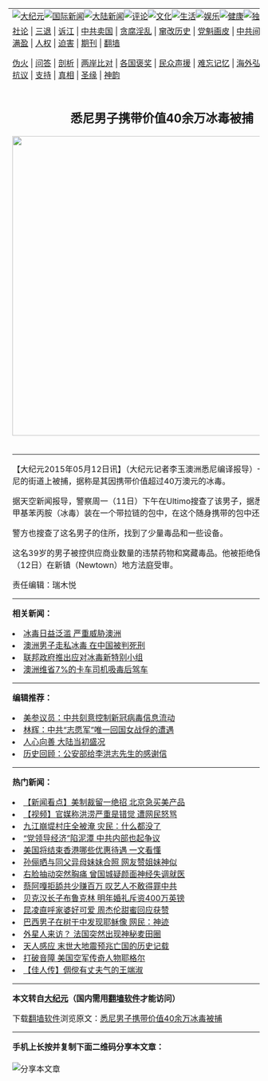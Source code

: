 <a name="1" id="1" target="_blank"></a><span id="1"></span>
<table align=center border="0"><tr><td colspan="2" VALIGN=TOP><a href="https://github.com/vzyswn306/djy/blob/master/gb/nsc413.md#1"><img src="https://raw.githubusercontent.com/vzyswn306/www/master/t/djy/1.jpg" title="大纪元"></a><a href="https://github.com/vzyswn306/djy/blob/master/gb/n24hr.md#1"><img src="https://raw.githubusercontent.com/vzyswn306/www/master/t/djy/3.jpg" title="国际新闻"></a><a href="https://github.com/vzyswn306/djy/blob/master/gb/nsc413.md#1"><img src="https://raw.githubusercontent.com/vzyswn306/www/master/t/djy/4.jpg" title="大陆新闻"></a><a href="https://github.com/vzyswn306/djy/blob/master/gb/news392.md#1"><img src="https://raw.githubusercontent.com/vzyswn306/www/master/t/djy/5.jpg" title="评论"></a><a href="https://github.com/vzyswn306/djy/blob/master/gb/news2007.md#1"><img src="https://raw.githubusercontent.com/vzyswn306/www/master/t/djy/6.jpg" title="文化"></a><a href="https://github.com/vzyswn306/djy/blob/master/gb/news2008.md#1"><img src="https://raw.githubusercontent.com/vzyswn306/www/master/t/djy/7.jpg" title="生活"></a><a href="https://github.com/vzyswn306/djy/blob/master/gb/ncyule.md#1"><img src="https://raw.githubusercontent.com/vzyswn306/www/master/t/djy/8.jpg" title="娱乐"></a><a href="https://github.com/vzyswn306/djy/blob/master/gb/nsc1002.md#1"><img src="https://raw.githubusercontent.com/vzyswn306/www/master/t/djy/9.jpg" title="健康"><a href="https://github.com/vzyswn306/djy/blob/master/gb/nf6092.md#1"><img src="https://raw.githubusercontent.com/vzyswn306/www/master/t/djy/10a.jpg" title="独家"></a><a href="https://github.com/vzyswn306/djy/blob/master/gb/nf4514.md#1"><img src="https://raw.githubusercontent.com/vzyswn306/www/master/t/djy/12a.jpg" title="头条"></a></td></tr>
<tr><td colspan="2" VALIGN=TOP><a target="_blank" href="https://github.com/vzyswn306/djy/blob/master/gb/9p.md#1">社论</a> | <a target="_blank" href="https://github.com/vzyswn306/djy/blob/master/gb/nf5657.md#1">三退</a> | <a target="_blank" href="https://github.com/vzyswn306/djy/blob/master/gb/nf6124.md#1">诉江</a> | <a target="_blank" href="https://github.com/vzyswn306/djy/blob/master/gb/nf1176117.md#1">中共卖国</a> | <a target="_blank" href="https://github.com/vzyswn306/djy/blob/master/gb/nf5773.md#1">贪腐淫乱</a> | <a target="_blank" href="https://github.com/vzyswn306/djy/blob/master/gb/nf1176115.md#1">窜改历史</a> | <a target="_blank" href="https://github.com/vzyswn306/djy/blob/master/gb/nf1176107.md#1">党魁画皮</a> | <a target="_blank" href="https://github.com/vzyswn306/djy/blob/master/gb/nf1320400.md#1">中共间谍</a> | <a target="_blank" href="https://github.com/vzyswn306/djy/blob/master/gb/nf1176114.md#1">破坏传统</a> | <a target="_blank" href="https://github.com/vzyswn306/ntdtv/blob/master/gb/prog447_1.md#1">恶贯满盈</a> | <a target="_blank" href="https://github.com/vzyswn306/djy/blob/master/gb/ncid278.md#1">人权</a> | <a target="_blank" href="https://github.com/vzyswn306/djy/blob/master/gb/nf1176111.md#1">迫害</a> | <a target="_blank" href="https://gitlab.com/szzdlab/mh-qikan/blob/master/README.md#1">期刊</a> | <a target="_blank" href="https://github.com/vzyswn306/www/blob/master/README.md?zsrh#8">翻墙</a></p><p><a target="_blank" href="https://github.com/vzyswn306/djy/blob/master/gb/nf5562.md#1">伪火</a> | <a target="_blank" href="https://github.com/vzyswn306/djy/blob/master/gb/nf4378.md#1">问答</a> | <a target="_blank" href="https://github.com/vzyswn306/djy/blob/master/gb/nf5792.md#1">剖析</a> | <a target="_blank" href="https://github.com/vzyswn306/djy/blob/master/gb/nf5735.md#1">两岸比对</a> | <a target="_blank" href="https://github.com/vzyswn306/djy/blob/master/gb/nf6119.md#1">各国褒奖</a> | <a target="_blank" href="https://github.com/vzyswn306/djy/blob/master/gb/nf6120.md#1">民众声援</a> | <a target="_blank" href="https://github.com/vzyswn306/djy/blob/master/gb/nf1188594.md#1">难忘记忆</a> | <a target="_blank" href="https://github.com/vzyswn306/djy/blob/master/gb/nf3180.md#1">海外弘传</a> | <a target="_blank" href="https://github.com/vzyswn306/djy/blob/master/gb/nf5410.md#1">万人上访</a> | <a target="_blank" href="https://github.com/vzyswn306/ntdtv/blob/master/gb/prog1530_1.md#1">和平抗议</a> | <a target="_blank" href="https://github.com/vzyswn306/djy/blob/master/gb/nf4386.md#1">支持</a> | <a target="_blank" href="https://github.com/vzyswn306/djy/blob/master/gb/nf4389.md#1">真相</a> | <a target="_blank" href="https://github.com/vzyswn306/djy/blob/master/gb/nf5790.md#1">圣缘</a> | <a target="_blank" href="https://github.com/vzyswn306/djy/blob/master/gb/nf4786.md#1">神韵</a></td></tr>
<tr><td VALIGN=TOP width="626"><h2 align=center>悉尼男子携带价值40余万冰毒被捕</h2>
<img width="600" src="https://i.epochtimes.com/assets/uploads/2020/07/download-72-320x200.jpg" />
<h6></h6>
<hr>
	<p>【大纪元2015年05月12日讯】（大纪元记者李玉<ahref="https://github.com/vzyswn306/djy/blob/master/gb/tag/%E6%BE%B3%E6%B4%B2.md#1">澳洲</a>悉尼编译报导）一男子在内悉尼的街道上被捕，据称是其因携带价值超过40万澳元的冰毒。</p>
<p>据天空新闻报导，警察周一（11日）下午在Ultimo搜查了该男子，据悉发现了400克甲基苯丙胺（冰毒）装在一个带拉链的包中，在这个随身携带的包中还有个小磅秤。</p>
<p>警方也搜查了这名男子的住所，找到了少量<ahref="https://github.com/vzyswn306/djy/blob/master/gb/tag/%E6%AF%92%E5%93%81.md#1">毒品</a>和一些设备。</p>
<p>这名39岁的男子被控供应商业数量的违禁药物和窝藏<ahref="https://github.com/vzyswn306/djy/blob/master/gb/tag/%E6%AF%92%E5%93%81.md#1">毒品</a>。他被拒绝保释并于周二（12日）在新镇（Newtown）地方法庭受审。</p>
<p>责任编辑：瑞木悦</p>
	
<hr>


<strong>相关新闻：</strong>
<li><a href="https://github.com/vzyswn306/djy/blob/master/gb/15/3/25/n4396199.md#1">冰毒日益泛滥 严重威胁澳洲</a></li>
<li><a href="https://github.com/vzyswn306/djy/blob/master/gb/15/4/2/n4402408.md#1">澳洲男子走私冰毒 在中国被判死刑</a></li>
<li><a href="https://github.com/vzyswn306/djy/blob/master/gb/15/4/8/n4407041.md#1">联邦政府推出应对冰毒新特别小组</a></li>
<li><a href="https://github.com/vzyswn306/djy/blob/master/gb/15/4/8/n4407071.md#1">澳洲维省7%的卡车司机吸毒后驾车</a></li>
<hr>


<strong>编辑推荐：</strong>
<li><a href="https://github.com/onzhi266/djy/blob/master/gb/20/2/22/n11887949.md#1">美参议员：中共刻意控制新冠病毒信息流动</a></li>
<li><a href="https://github.com/tsiac2612/djy/blob/master/gb/18/6/29/n10525205.md#1" target="_blank">林辉：中共“志愿军”唯一回国女战俘的遭遇</a></li><li><a href="https://github.com/vzyswn306/djy/blob/master/gb/15/7/17/n4482910.md?dfh#1" target="_blank">人心向善 大陆当初盛况</a></li><li><a href="https://github.com/tsiac2612/djy/blob/master/gb/12/9/15/n3683727.md#1" target="_blank">历史回顾：公安部给李洪志先生的感谢信</a></li>
<hr>

<strong>热门新闻：</strong>
<li><a href="https://github.com/vzyswn306/djy/blob/master/gb/20/7/15/n12258785.md#1">【新闻看点】美制裁留一绝招 北京急买美产品</a></li>
<li><a href="https://github.com/vzyswn306/djy/blob/master/gb/20/7/15/n12257808.md#1">【视频】官媒称洪涝严重是错觉 遭网民怒骂</a></li>
<li><a href="https://github.com/vzyswn306/djy/blob/master/gb/20/7/15/n12256936.md#1">九江崩堤村庄全被淹 灾民：什么都没了</a></li>
<li><a href="https://github.com/vzyswn306/djy/blob/master/gb/20/7/14/n12254987.md#1">“党领导经济”陷泥潭 中共内部也起争议</a></li>
<li><a href="https://github.com/vzyswn306/djy/blob/master/gb/20/7/15/n12257412.md#1">美国将结束香港哪些优惠待遇 一文看懂</a></li>
<li><a href="https://github.com/vzyswn306/djy/blob/master/gb/20/7/14/n12255956.md#1">孙俪晒与同父异母妹妹合照 网友赞姐妹神似</a></li>
<li><a href="https://github.com/vzyswn306/djy/blob/master/gb/20/7/16/n12259931.md#1">右脸抽动突然胸痛 曾国城疑颜面神经失调就医</a></li>
<li><a href="https://github.com/vzyswn306/djy/blob/master/gb/20/7/15/n12256897.md#1">蔡阿嘎拒舔共少赚百万  叹艺人不敢得罪中共</a></li>
<li><a href="https://github.com/vzyswn306/djy/blob/master/gb/20/7/14/n12254448.md#1">贝克汉长子布鲁克林 明年婚礼斥资400万英镑</a></li>
<li><a href="https://github.com/vzyswn306/djy/blob/master/gb/20/7/15/n12258888.md#1">昆凌直呼家婆好可爱 周杰伦甜蜜回应获赞</a></li>
<li><a href="https://github.com/vzyswn306/djy/blob/master/gb/20/7/16/n12259901.md#1">巴西男子在树干中发现耶稣像 网民：神迹</a></li>
<li><a href="https://github.com/vzyswn306/djy/blob/master/gb/20/7/15/n12257067.md#1">外星人来访？ 法国突然出现神秘麦田圈</a></li>
<li><a href="https://github.com/vzyswn306/djy/blob/master/gb/20/7/13/n12251672.md#1">天人感应  末世大地震预兆亡国的历史记载</a></li>
<li><a href="https://github.com/vzyswn306/djy/blob/master/gb/20/7/14/n12255240.md#1">打破音障 美国空军传奇人物耶格尔</a></li>
<li><a href="https://github.com/vzyswn306/djy/blob/master/gb/20/7/8/n12242586.md#1">【佳人传】倜傥有丈夫气的王端淑</a></li>
<hr>

<strong>本文转自<a href="https://www.epochtimes.com">大纪元</a>（国内需用<a href="https://github.com/vzyswn306/www/blob/master/README.md#8">翻墙软件</a>才能访问）</strong><p>下载<a href="https://github.com/vzyswn306/www/blob/master/README.md#8">翻墙软件</a>浏览原文：<a href="https://www.epochtimes.com/gb/15/5/12/n4433074.htm">悉尼男子携带价值40余万冰毒被捕</a></p><hr>

<strong>手机上长按并复制下面二维码分享本文章：</strong><br><br><img src="http://d1p1.ip.zn2.us/v.php?action=qrcode&url=https://github.com/vzyswn306/djy/blob/master/gb/15/5/12/n4433074.md%231" title="分享本文章"></td><td VALIGN=TOP><a href="https://github.com/vzyswn306/djy/blob/master/gb/16/1/21/n4622075.md?dfh#1" target="_blank"><img src="https://raw.githubusercontent.com/vzyswn306/djy/master/gb/300/wei-f1.jpg" title="中共的伪火骗局"  alt="中共的伪火骗局"></a><br><a href="https://github.com/vzyswn306/www/blob/master/README.md?dfh#9" target="_blank"><img src="https://raw.githubusercontent.com/vzyswn306/djy/master/gb/300/yong-h.jpg" title="永恒的见证"  alt="永恒的见证"></a><br><a href="https://github.com/vzyswn306/djy/blob/master/gb/13/9/29/n3974789.md?dfh#1" target="_blank"><img src="https://raw.githubusercontent.com/vzyswn306/djy/master/gb/300/shang-lnz.jpg" title="善良女子被中共投男牢"  alt="善良女子被中共投男牢"></a><br><a href="https://github.com/vzyswn306/djy/blob/master/gb/16/3/16/n4663449.md?dfh#1" target="_blank"><img src="https://raw.githubusercontent.com/vzyswn306/djy/master/gb/300/huo-z3.jpg" title="警卫目击活摘器官"  alt="警卫目击活摘器官"></a><br><a href="https://github.com/vzyswn306/djy/blob/master/gb/16/8/7/n8177641.md?dfh#1" target="_blank"><img src="https://raw.githubusercontent.com/vzyswn306/djy/master/gb/300/huo-z4.jpg" title="证人描述活摘恐怖"  alt="证人描述活摘恐怖"></a><br><a href="https://github.com/vzyswn306/djy/blob/master/gb/10/4/19/n2881569.md?dfh#1" target="_blank"><img src="https://raw.githubusercontent.com/vzyswn306/djy/master/gb/300/huo-z1.jpg" title="揭开活摘器官黑幕"  alt="揭开活摘器官黑幕"></a><br><a href="https://github.com/vzyswn306/djy/blob/master/gb/10/11/7/n3077476.md?dfh#1" target="_blank"><img src="https://raw.githubusercontent.com/vzyswn306/djy/master/gb/300/ma-ks.jpg" title="马克思的成魔之路"  alt="马克思的成魔之路"></a><br><a href="https://github.com/vzyswn306/djy/blob/master/gb/14/6/9/n4173977.md?dfh#1" target="_blank"><img src="https://raw.githubusercontent.com/vzyswn306/djy/master/gb/300/chang-zs.jpg" title="藏字石 蕴天机"  alt="藏字石 蕴天机"></a><br><a href="https://github.com/vzyswn306/djy/blob/master/gb/18/5/10/n10381511.md?dfh#1" target="_blank"><img src="https://raw.githubusercontent.com/vzyswn306/djy/master/gb/300/st1.jpg" title="关注3亿人三退"  alt="关注3亿人三退"></a><br><a href="https://github.com/vzyswn306/djy/blob/master/gb/18/3/21/n10237682.md?dfh#1" target="_blank"><img src="https://raw.githubusercontent.com/vzyswn306/djy/master/gb/300/jie-t.jpg" title="解体中共复兴中华"  alt="解体中共复兴中华"></a><br><a href="https://github.com/vzyswn306/djy/blob/master/gb/9/2/9/n2422991.md?dfh#1" target="_blank"><img src="https://raw.githubusercontent.com/vzyswn306/djy/master/gb/300/gao-zs.jpg" title="中共迫害良心律师"  alt="中共迫害良心律师"></a><br><a href="https://github.com/vzyswn306/djy/blob/master/gb/18/12/9/n10900044.md?dfh#1" target="_blank"><img src="https://raw.githubusercontent.com/vzyswn306/djy/master/gb/300/sj1.jpg" title="303万人举报江泽民"  alt="303万人举报江泽民"></a><br><a href="https://github.com/vzyswn306/djy/blob/master/gb/18/8/28/n10672014.md?dfh#1" target="_blank"><img src="https://raw.githubusercontent.com/vzyswn306/djy/master/gb/300/sj2.jpg" title="这些官员为何起诉江泽民"  alt="这些官员为何起诉江泽民"></a><br><a href="https://github.com/vzyswn306/djy/blob/master/gb/8/12/18/n2367165.md?dfh#1" target="_blank"><img src="https://raw.githubusercontent.com/vzyswn306/djy/master/gb/300/liangan.jpg" title="海峡两岸的强烈对比"  alt="海峡两岸的强烈对比"></a><br><a href="https://github.com/vzyswn306/djy/blob/master/gb/15/12/10/n4593139.md?dfh#1" target="_blank"><img src="https://raw.githubusercontent.com/vzyswn306/djy/master/gb/300/jia-ndzl.jpg" title="加拿大总理的贺信"  alt="加拿大总理的贺信"></a><br><a href="https://github.com/vzyswn306/djy/blob/master/gb/11/6/17/n3289382.md?dfh#1" target="_blank"><img src="https://raw.githubusercontent.com/vzyswn306/djy/master/gb/300/xiao-wd.jpg" title="探寻真相兼听则明"  alt="探寻真相兼听则明"></a><br><a href="https://github.com/vzyswn306/djy/blob/master/gb/18/10/27/n10812623.md?dfh#1" target="_blank"><img src="https://raw.githubusercontent.com/vzyswn306/djy/master/gb/300/yindu.jpg" title="印度媒体报道东方"  alt="印度媒体报道东方"></a><br><a href="https://github.com/vzyswn306/djy/blob/master/gb/18/6/9/n10469652.md?dfh#1" target="_blank"><img src="https://raw.githubusercontent.com/vzyswn306/djy/master/gb/300/xie-j.jpg" title="不一样的海外校园"  alt="不一样的海外校园"></a><br><a href="https://github.com/vzyswn306/djy/blob/master/gb/7/4/5/n1669415.md?dfh#1" target="_blank"><img src="https://raw.githubusercontent.com/vzyswn306/djy/master/gb/300/li-up.jpg" title="从大师到徒弟的传奇"  alt="从大师到徒弟的传奇"></a><br><a href="https://github.com/vzyswn306/djy/blob/master/gb/17/5/26/n9191512.md?dfh#1" target="_blank"><img src="https://raw.githubusercontent.com/vzyswn306/djy/master/gb/300/zfl2.jpg" title="亿万人与东方一本奇书"  alt="亿万人与东方一本奇书"></a><br><a href="https://github.com/vzyswn306/djy/blob/master/gb/13/11/27/n4020290.md?dfh#1" target="_blank"><img src="https://raw.githubusercontent.com/vzyswn306/djy/master/gb/300/zhen-h.jpg" title="大陆见不到的震撼场面"  alt="大陆见不到的震撼场面"></a><br><a href="https://github.com/vzyswn306/djy/blob/master/gb/15/7/17/n4482910.md?dfh#1" target="_blank"><img src="https://raw.githubusercontent.com/vzyswn306/djy/master/gb/300/dalu-sk.jpg" title="人心向善 大陆当初盛况"  alt="人心向善 大陆当初盛况"></a><br><a href="https://github.com/vzyswn306/djy/blob/master/gb/19/1/5/n10955468.md?dfh#1" target="_blank"><img src="https://raw.githubusercontent.com/vzyswn306/djy/master/gb/300/zfl1.jpg" title="追寻真理 这书讲什么"  alt="追寻真理 这书讲什么"></a><br><a href="https://github.com/vzyswn306/www/blob/master/README.md?dfh#1" target="_blank"><img src="https://raw.githubusercontent.com/vzyswn306/djy/master/gb/300/fq1.jpg" title="下载免费翻墙软件"  alt="下载免费翻墙软件"></a><br></td></tr></table>
